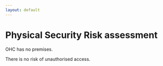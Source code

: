 ```yaml
---
layout: default
---
```

# Physical Security Risk assessment

OHC has no premises.

There is no risk of unauthorised access.